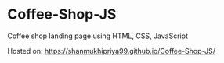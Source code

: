 # Coffee-Shop-JS
Coffee shop landing page using HTML, CSS, JavaScript

Hosted on: https://shanmukhipriya99.github.io/Coffee-Shop-JS/
